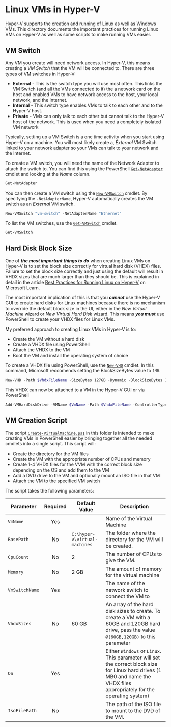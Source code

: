 # Linux VMs in Hyper-V

Hyper-V supports the creation and running of Linux as well as Windows VMs. This directory documents the important practices for running Linux VMs on Hyper-V as well as some scripts to make running VMs easier.

## VM Switch

Any VM you create will need network access. In Hyper-V, this means creating a *VM Switch* that the VM will be connected to. There are three types of VM switches in Hyper-V:

- **External** - This is the switch type you will use most often.  This links the VM Switch (and all the VMs connected to it) the a network card on the host and enabled VMs to have network access to the host, your local network, and the Internet.
- **Internal** - This switch type enables VMs to talk to each other and to the Hyper-V host.
- **Private** - VMs can only talk to each other but cannot talk to the Hyper-V host of the network.  This is used when you need a completely isolated VM network

Typically, setting up a VM Switch is a one time activity when you start using Hyper-V on a machine.  You will most likely create a, *External* VM Switch linked to your network adapter so your VMs can talk to your network and the Internet.

To create a VM switch, you will need the name of the Network Adapter to attach the switch to.  You can find this using the PowerShell [`Get-NetAdapter`](https://learn.microsoft.com/en-us/powershell/module/netadapter/get-netadapter) cmdlet and looking at the *Name* column.

```PowerShell
Get-NetAdapter
```

You can then create a VM switch using the [`New-VMSwitch`](https://learn.microsoft.com/en-us/powershell/module/hyper-v/new-vmswitch) cmdlet. By specifying the `-NetAdapterName`, Hyper-V automatically creates the VM switch as an *External* VM switch.

```PowerShell
New-VMSwitch "vm-switch" -NetAdapterName "Ethernet"
```

To list the VM switches, use the [`Get-VMSwitch`](https://learn.microsoft.com/en-us/powershell/module/hyper-v/get-vmswitch) cmdlet.

```PowerShell
Get-VMSwitch
```

## Hard Disk Block Size

One of ***the most important things to do*** when creating Linux VMs on Hyper-V is to set the block size correctly for virtual hard disk (VHDX) files.  Failure to set the block size correctly and just using the default will result in VHDX sizes that are much larger than they should be.  This is explained in detail in the article [Best Practices for Running Linux on Hyper-V](https://learn.microsoft.com/en-us/windows-server/virtualization/hyper-v/best-practices-for-running-linux-on-hyper-v) on Microsoft Learn.

The most important implication of this is that you ***cannot*** use the Hyper-V GUI to create hard disks for Linux machines becasue there is no mechanism to override the default block size in the UI, either in the *New Virtual Machine* wizard or *New Virtual Hard Disk* wizard. This means ***you must*** use PowerShell to create your VHDX files for Linux VMs.  

My preferred approach to creating Linux VMs in Hyper-V is to:

- Create the VM without a hard disk
- Create a VHDX file using PowerShell
- Attach the VHDX to the VM
- Boot the VM and install the operating system of choice

To create a VHDX file using PowerShell, use the [`New-VHD`](https://learn.microsoft.com/en-us/powershell/module/hyper-v/new-vhd) cmdlet.  In this command, Microsoft reccomends setting the BlockSizeBytes value to `1MB`.

```PowerShell
New-VHD -Path $VhdxFileName -SizeBytes 127GB -Dynamic -BlockSizeBytes 1MB
```

This VHDX can now be attached to a VM in the Hyper-V GUI or via PowerShell

```PowerShell
Add-VMHardDiskDrive -VMName $VmName -Path $VhdxFileName -ControllerType SCSI -ControllerNumber 0
```

## VM Creation Script

The script [`Create-VirtualMachine.ps1`](./Create-VirtualMachine.ps1) in this folder is intended to make creating VMs in PowerShell easier by bringing together all the needed cmdlets into a single script.  This script will:

- Create the directory for the VM files
- Create the VM with the appropriate number of CPUs and memory
- Create 1-4 VHDX files for the VVM with the correct block size depending on the OS and add them to the VM
- Add a DVD drive to the VM and optionally mount an ISO file in that VM
- Attach the VM to the specified VM switch

The script takes the following parameters:

| **Parameter**   | **Required** | **Default Value**             | **Description**                                                   |
|-----------------|:------------:|-------------------------------|-------------------------------------------------------------------|
| `VmName`        | Yes          |                               | Name of the Virtual Machine                                       |
| `BasePath`      | No           | `C:\hyper-v\virtual-machines` | The folder where the directory for the VM will be created.        |
| `CpuCount`      | No           | 2                             | The number of CPUs to give the VM.                                |
| `Memory`        | No           | 2 GB                          | The amount of memory for the virtual machine                      |
| `VmSwitchName`  | Yes          |                               | The name of the network switch to connect the VM to               |
| `VhdxSizes`     | No           | 60 GB                         | An array of the hard disk sizes to create.  To create a VM with a 60GB and 120GB hard drive, pass the value `@(60GB,120GB)` to this parameter |
| `OS`            | Yes          |                               | Either `Windows` or `Linux`.  This parameter will set the correct block size for Linux hard drives (1 MB0 and name the VHDX files appropriately for the operating system) |
| `IsoFilePath`   | No           |                               | The path of the ISO file to mount to the DVD of the VM.           |
